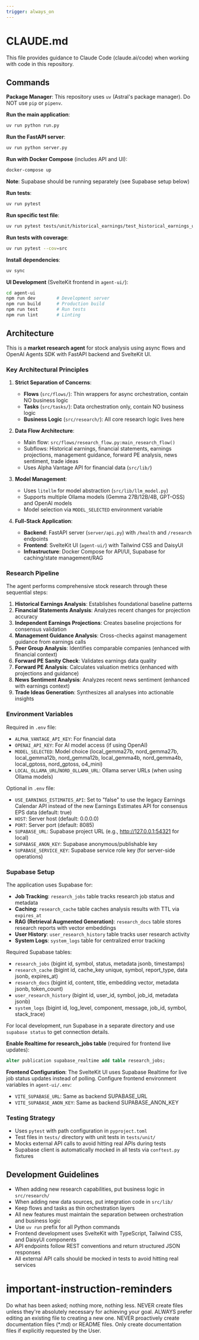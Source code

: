 ```yaml
---
trigger: always_on
---
```


# CLAUDE.md

This file provides guidance to Claude Code (claude.ai/code) when working with code in this repository.

## Commands

**Package Manager**: This repository uses `uv` (Astral's package manager). Do NOT use `pip` or `pipenv`.

**Run the main application**:
```bash
uv run python run.py
```

**Run the FastAPI server**:
```bash
uv run python server.py
```

**Run with Docker Compose** (includes API and UI):
```bash
docker-compose up
```

**Note**: Supabase should be running separately (see Supabase setup below)

**Run tests**:
```bash
uv run pytest
```

**Run specific test file**:
```bash
uv run pytest tests/unit/historical_earnings/test_historical_earnings_util.py -v
```

**Run tests with coverage**:
```bash
uv run pytest --cov=src
```

**Install dependencies**:
```bash
uv sync
```

**UI Development** (SvelteKit frontend in `agent-ui/`):
```bash
cd agent-ui
npm run dev        # Development server
npm run build      # Production build  
npm run test       # Run tests
npm run lint       # Linting
```

## Architecture

This is a **market research agent** for stock analysis using async flows and OpenAI Agents SDK with FastAPI backend and SvelteKit UI.

### Key Architectural Principles

1. **Strict Separation of Concerns**:
   - **Flows** (`src/flows/`): Thin wrappers for async orchestration, contain NO business logic
   - **Tasks** (`src/tasks/`): Data orchestration only, contain NO business logic  
   - **Business Logic** (`src/research/`): All core research logic lives here

2. **Data Flow Architecture**:
   - Main flow: `src/flows/research_flow.py:main_research_flow()`
   - Subflows: Historical earnings, financial statements, earnings projections, management guidance, forward PE analysis, news sentiment, trade ideas
   - Uses Alpha Vantage API for financial data (`src/lib/`)

3. **Model Management**:
   - Uses `litellm` for model abstraction (`src/lib/llm_model.py`)
   - Supports multiple Ollama models (Gemma 27B/12B/4B, GPT-OSS) and OpenAI models
   - Model selection via `MODEL_SELECTED` environment variable

4. **Full-Stack Application**:
   - **Backend**: FastAPI server (`server/api.py`) with `/health` and `/research` endpoints
   - **Frontend**: SvelteKit UI (`agent-ui/`) with Tailwind CSS and DaisyUI
   - **Infrastructure**: Docker Compose for API/UI, Supabase for caching/state management/RAG

### Research Pipeline

The agent performs comprehensive stock research through these sequential steps:
1. **Historical Earnings Analysis**: Establishes foundational baseline patterns
2. **Financial Statements Analysis**: Analyzes recent changes for projection accuracy  
3. **Independent Earnings Projections**: Creates baseline projections for consensus validation
4. **Management Guidance Analysis**: Cross-checks against management guidance from earnings calls
5. **Peer Group Analysis**: Identifies comparable companies (enhanced with financial context)
6. **Forward PE Sanity Check**: Validates earnings data quality  
7. **Forward PE Analysis**: Calculates valuation metrics (enhanced with projections and guidance)
8. **News Sentiment Analysis**: Analyzes recent news sentiment (enhanced with earnings context)
9. **Trade Ideas Generation**: Synthesizes all analyses into actionable insights

### Environment Variables

Required in `.env` file:
- `ALPHA_VANTAGE_API_KEY`: For financial data
- `OPENAI_API_KEY`: For AI model access (if using OpenAI)
- `MODEL_SELECTED`: Model choice (local_gemma27b, nord_gemma27b, local_gemma12b, nord_gemma12b, local_gemma4b, nord_gemma4b, local_gptoss, nord_gptoss, o4_mini)
- `LOCAL_OLLAMA_URL`/`NORD_OLLAMA_URL`: Ollama server URLs (when using Ollama models)

Optional in `.env` file:
- `USE_EARNINGS_ESTIMATES_API`: Set to "false" to use the legacy Earnings Calendar API instead of the new Earnings Estimates API for consensus EPS data (default: true)
- `HOST`: Server host (default: 0.0.0.0)
- `PORT`: Server port (default: 8085)
- `SUPABASE_URL`: Supabase project URL (e.g., http://127.0.0.1:54321 for local)
- `SUPABASE_ANON_KEY`: Supabase anonymous/publishable key
- `SUPABASE_SERVICE_KEY`: Supabase service role key (for server-side operations)

### Supabase Setup

The application uses Supabase for:
- **Job Tracking**: `research_jobs` table tracks research job status and metadata
- **Caching**: `research_cache` table caches analysis results with TTL via `expires_at`
- **RAG (Retrieval Augmented Generation)**: `research_docs` table stores research reports with vector embeddings
- **User History**: `user_research_history` table tracks user research activity
- **System Logs**: `system_logs` table for centralized error tracking

Required Supabase tables:
- `research_jobs` (bigint id, symbol, status, metadata jsonb, timestamps)
- `research_cache` (bigint id, cache_key unique, symbol, report_type, data jsonb, expires_at)
- `research_docs` (bigint id, content, title, embedding vector, metadata jsonb, token_count)
- `user_research_history` (bigint id, user_id, symbol, job_id, metadata jsonb)
- `system_logs` (bigint id, log_level, component, message, job_id, symbol, stack_trace)

For local development, run Supabase in a separate directory and use `supabase status` to get connection details.

**Enable Realtime for research_jobs table** (required for frontend live updates):
```sql
alter publication supabase_realtime add table research_jobs;
```

**Frontend Configuration**:
The SvelteKit UI uses Supabase Realtime for live job status updates instead of polling. Configure frontend environment variables in `agent-ui/.env`:
- `VITE_SUPABASE_URL`: Same as backend SUPABASE_URL
- `VITE_SUPABASE_ANON_KEY`: Same as backend SUPABASE_ANON_KEY

### Testing Strategy

- Uses `pytest` with path configuration in `pyproject.toml`
- Test files in `tests/` directory with unit tests in `tests/unit/`
- Mocks external API calls to avoid hitting real APIs during tests
- Supabase client is automatically mocked in all tests via `conftest.py` fixtures

## Development Guidelines

- When adding new research capabilities, put business logic in `src/research/`
- When adding new data sources, put integration code in `src/lib/`
- Keep flows and tasks as thin orchestration layers
- All new features must maintain the separation between orchestration and business logic
- Use `uv run` prefix for all Python commands
- Frontend development uses SvelteKit with TypeScript, Tailwind CSS, and DaisyUI components
- API endpoints follow REST conventions and return structured JSON responses
- All external API calls should be mocked in tests to avoid hitting real services

# important-instruction-reminders
Do what has been asked; nothing more, nothing less.
NEVER create files unless they're absolutely necessary for achieving your goal.
ALWAYS prefer editing an existing file to creating a new one.
NEVER proactively create documentation files (*.md) or README files. Only create documentation files if explicitly requested by the User.